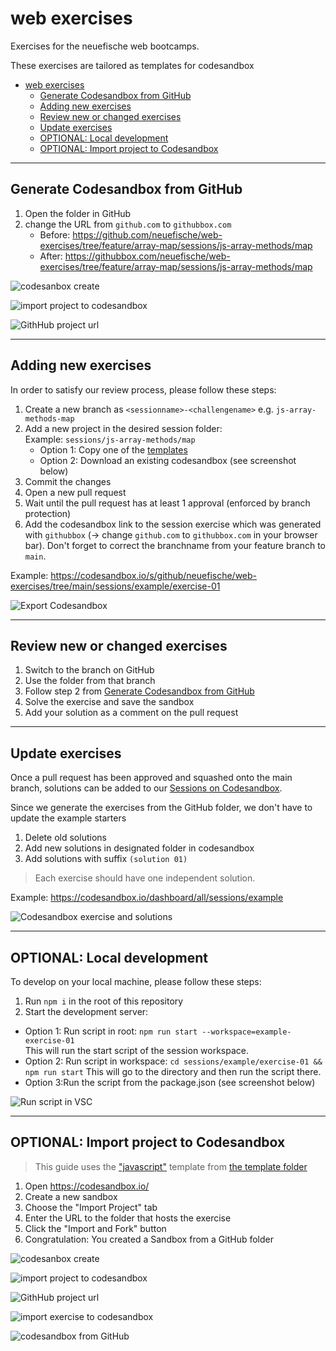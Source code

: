 # web exercises

Exercises for the neuefische web bootcamps.

These exercises are tailored as templates for codesandbox

<!-- toc -->

- [web exercises](#web-exercises)
  - [Generate Codesandbox from GitHub](#generate-codesandbox-from-github)
  - [Adding new exercises](#adding-new-exercises)
  - [Review new or changed exercises](#review-new-or-changed-exercises)
  - [Update exercises](#update-exercises)
  - [OPTIONAL: Local development](#optional-local-development)
  - [OPTIONAL: Import project to Codesandbox](#optional-import-project-to-codesandbox)

<!-- tocstop -->

---

## Generate Codesandbox from GitHub

1. Open the folder in GitHub
2. change the URL from `github.com` to `githubbox.com`
   - Before: https://github.com/neuefische/web-exercises/tree/feature/array-map/sessions/js-array-methods/map
   - After: https://githubbox.com/neuefische/web-exercises/tree/feature/array-map/sessions/js-array-methods/map

![codesanbox create](docs/resources/generate-codesandbox-from-github.png)

![import project to codesandbox](docs/resources/generate-githubbox.png)

![GithHub project url](docs/resources/generated-githubbox-done.png)

---

## Adding new exercises

In order to satisfy our review process, please follow these steps:

1. Create a new branch as `<sessionname>-<challengename>` e.g. `js-array-methods-map`
2. Add a new project in the desired session folder:  
   Example: `sessions/js-array-methods/map`
   - Option 1: Copy one of the [templates](./templates)
   - Option 2: Download an existing codesandbox (see screenshot below)
3. Commit the changes
4. Open a new pull request
5. Wait until the pull request has at least 1 approval (enforced by branch protection)
6. Add the codesandbox link to the session exercise which was generated with `githubbox` (→ change `github.com` to `githubbox.com` in your browser bar). Don't forget to correct the branchname from your feature branch to `main`.

Example: https://codesandbox.io/s/github/neuefische/web-exercises/tree/main/sessions/example/exercise-01

![Export Codesandbox](docs/resources/codesandbox-export.png)

---

## Review new or changed exercises

1. Switch to the branch on GitHub
2. Use the folder from that branch
3. Follow step 2 from [Generate Codesandbox from GitHub](#generate-codesandbox-from-github)
4. Solve the exercise and save the sandbox
5. Add your solution as a comment on the pull request

---

## Update exercises

Once a pull request has been approved and squashed onto the main branch, solutions can be added to
our [Sessions on Codesandbox](https://codesandbox.io/dashboard/all/sessions).

Since we generate the exercises from the GitHub folder, we don't have to update the example starters

1. Delete old solutions
2. Add new solutions in designated folder in codesandbox
3. Add solutions with suffix `(solution 01)`

> Each exercise should have one independent solution.

Example: https://codesandbox.io/dashboard/all/sessions/example

![Codesandbox exercise and solutions](docs/resources/codesandbox-exercise-and-solutions.png)

---

## OPTIONAL: Local development

To develop on your local machine, please follow these steps:

1. Run `npm i` in the root of this repository
2. Start the development server:

- Option 1: Run script in root: `npm run start --workspace=example-exercise-01`  
  This will run the start script of the session workspace.
- Option 2: Run script in workspace: `cd sessions/example/exercise-01 && npm run start`
  This will go to the directory and then run the script there.
- Option 3:Run the script from the package.json (see screenshot below)

![Run script in VSC](docs/resources/run_script_vsc.png)

---

## OPTIONAL: Import project to Codesandbox

> This guide uses the ["javascript"](templates/javascript) template from [the template folder](./templates)

1. Open https://codesandbox.io/
2. Create a new sandbox
3. Choose the "Import Project" tab
4. Enter the URL to the folder that hosts the exercise
5. Click the "Import and Fork" button
6. Congratulation: You created a Sandbox from a GitHub folder

![codesanbox create](docs/resources/codesandbox-create.png)

![import project to codesandbox](docs/resources/import-project-to-codesandbox.png)

![GithHub project url](docs/resources/github-project-url.png)

![import exercise to codesandbox](docs/resources/import-exercise-to-codesandbox.png)

![codesandbox from GitHub](docs/resources/codesandbox-from-github.png)
